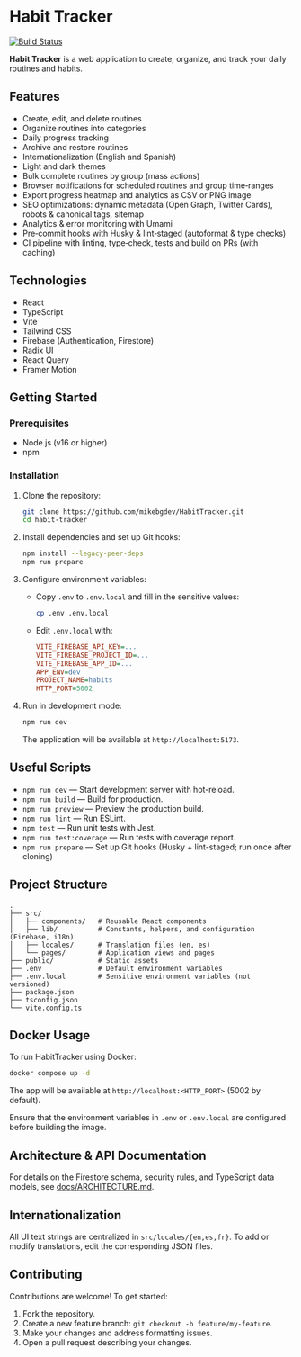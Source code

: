 # Habit Tracker

[![Build Status](https://drone.mikebgdev.com/api/badges/mikebgdev/HabitTracker/status.svg)](https://drone.mikebgdev.com/mikebgdev/HabitTracker)

**Habit Tracker** is a web application to create, organize, and track your daily routines and habits.

## Features

- Create, edit, and delete routines
- Organize routines into categories
- Daily progress tracking
- Archive and restore routines
- Internationalization (English and Spanish)
- Light and dark themes
- Bulk complete routines by group (mass actions)
- Browser notifications for scheduled routines and group time‑ranges
- Export progress heatmap and analytics as CSV or PNG image
- SEO optimizations: dynamic metadata (Open Graph, Twitter Cards), robots & canonical tags, sitemap
- Analytics & error monitoring with Umami
- Pre‑commit hooks with Husky & lint‑staged (autoformat & type checks)
- CI pipeline with linting, type‑check, tests and build on PRs (with caching)

## Technologies

- React
- TypeScript
- Vite
- Tailwind CSS
- Firebase (Authentication, Firestore)
- Radix UI
- React Query
- Framer Motion

## Getting Started

### Prerequisites

- Node.js (v16 or higher)
- npm

### Installation

1. Clone the repository:
   ```bash
   git clone https://github.com/mikebgdev/HabitTracker.git
   cd habit-tracker
   ```

2. Install dependencies and set up Git hooks:
   ```bash
   npm install --legacy-peer-deps
   npm run prepare
   ```

3. Configure environment variables:
    - Copy `.env` to `.env.local` and fill in the sensitive values:
      ```bash
      cp .env .env.local
      ```
    - Edit `.env.local` with:
      ```ini
      VITE_FIREBASE_API_KEY=...
      VITE_FIREBASE_PROJECT_ID=...
      VITE_FIREBASE_APP_ID=...
      APP_ENV=dev
      PROJECT_NAME=habits
      HTTP_PORT=5002
      ```

4. Run in development mode:
   ```bash
   npm run dev
   ```
   The application will be available at `http://localhost:5173`.

## Useful Scripts

- `npm run dev` — Start development server with hot-reload.
- `npm run build` — Build for production.
- `npm run preview` — Preview the production build.
- `npm run lint` — Run ESLint.
- `npm test` — Run unit tests with Jest.
- `npm run test:coverage` — Run tests with coverage report.
- `npm run prepare` — Set up Git hooks (Husky + lint-staged; run once after cloning)

## Project Structure

```
.
├── src/
│   ├── components/   # Reusable React components
│   ├── lib/          # Constants, helpers, and configuration (Firebase, i18n)
│   ├── locales/      # Translation files (en, es)
│   └── pages/        # Application views and pages
├── public/           # Static assets
├── .env              # Default environment variables
├── .env.local        # Sensitive environment variables (not versioned)
├── package.json
├── tsconfig.json
└── vite.config.ts
```

## Docker Usage

To run HabitTracker using Docker:

```bash
docker compose up -d
```

The app will be available at `http://localhost:<HTTP_PORT>` (5002 by default).

Ensure that the environment variables in `.env` or `.env.local` are configured before building the image.

## Architecture & API Documentation

For details on the Firestore schema, security rules, and TypeScript data models, see
[docs/ARCHITECTURE.md](docs/ARCHITECTURE.md).

## Internationalization

All UI text strings are centralized in `src/locales/{en,es,fr}`. To add or modify translations, edit the corresponding JSON
files.

## Contributing

Contributions are welcome! To get started:

1. Fork the repository.
2. Create a new feature branch: `git checkout -b feature/my-feature`.
3. Make your changes and address formatting issues.
4. Open a pull request describing your changes.